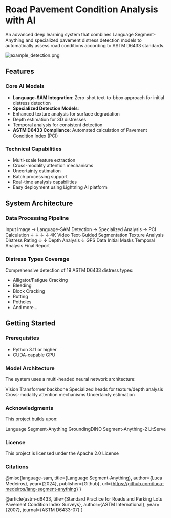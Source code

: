 # Road Pavement Condition Analysis with AI

An advanced deep learning system that combines Language Segment-Anything and specialized pavement distress detection models to automatically assess road conditions according to ASTM D6433 standards.

![example_detection.png](/assets/outputs/example_detection.png)

## Features

### Core AI Models
- **Language-SAM Integration**: Zero-shot text-to-bbox approach for initial distress detection
- **Specialized Detection Models**:
 - Enhanced texture analysis for surface degradation  
 - Depth estimation for 3D distresses
 - Temporal analysis for consistent detection
- **ASTM D6433 Compliance**: Automated calculation of Pavement Condition Index (PCI)

### Technical Capabilities
- Multi-scale feature extraction
- Cross-modality attention mechanisms 
- Uncertainty estimation
- Batch processing support
- Real-time analysis capabilities
- Easy deployment using Lightning AI platform

## System Architecture

### Data Processing Pipeline
Input Image → Language-SAM Detection → Specialized Analysis → PCI Calculation
↓                    ↓                        ↓                    ↓
4K Video     Text-Guided Segmentation     Texture Analysis     Distress Rating
↓                    ↓                  Depth Analysis           ↓
GPS Data        Initial Masks              Temporal Analysis    Final Report

### Distress Types Coverage
Comprehensive detection of 19 ASTM D6433 distress types:
- Alligator/Fatigue Cracking
- Bleeding
- Block Cracking  
- Rutting
- Potholes
- And more...

## Getting Started

### Prerequisites
- Python 3.11 or higher
- CUDA-capable GPU

### Model Architecture
The system uses a multi-headed neural network architecture:

Vision Transformer backbone
Specialized heads for texture/depth analysis
Cross-modality attention mechanisms
Uncertainty estimation

### Acknowledgments
This project builds upon:

Language Segment-Anything
GroundingDINO
Segment-Anything-2
LitServe

### License
This project is licensed under the Apache 2.0 License

### Citations

@misc{language-sam,
    title={Language Segment-Anything},
    author={Luca Medeiros},
    year={2024},
    publisher={Github},
    url={https://github.com/luca-medeiros/lang-segment-anything}
}

@article{astm-d6433,
    title={Standard Practice for Roads and Parking Lots Pavement Condition Index Surveys},
    author={ASTM International},
    year={2007},
    journal={ASTM D6433-07}
}
